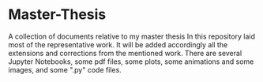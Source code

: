# Master-Thesis
A collection of documents relative to my master thesis
In this repository laid most of the representative work. It will be added accordingly all the extensions and corrections from the mentioned work.
There are several Jupyter Notebooks, some pdf files, some plots, some animations and some images, and some ".py" code files.
